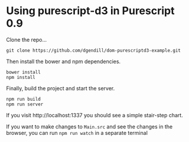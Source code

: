 # Using purescript-d3 in Purescript 0.9

Clone the repo...

```
git clone https://github.com/dgendill/dom-purescriptd3-example.git
```

Then install the bower and npm dependencies.

```
bower install
npm install
```

Finally, build the project and start the server.

```
npm run build
npm run server
```

If you visit http://localhost:1337 you should see a simple stair-step chart.

If you want to make changes to `Main.src` and see the changes in the browser, you can run `npm run watch` in a separate terminal
